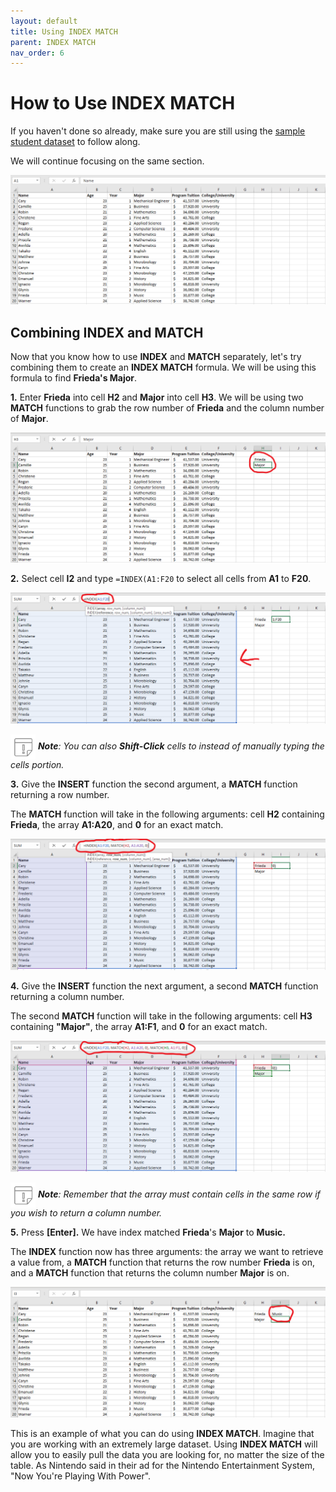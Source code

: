 ```yaml
---
layout: default
title: Using INDEX MATCH
parent: INDEX MATCH
nav_order: 6
---
```


# How to Use INDEX MATCH

If you haven't done so already, make sure you are still using the [sample student dataset](https://drive.google.com/drive/folders/1MX3XusQiBKHx3X8Kf6P3lRY2Q1pZcjB9?usp=sharing) to
follow along.

We will continue focusing on the same section.

![INDEXMATCH-1](https://github.com/nickluong-dev/Excel-Instruction-Guide/blob/gh-pages/assets/images/index-match-1.png?raw=true "INDEXMATCH-1")

## Combining INDEX and MATCH

Now that you know how to use **INDEX** and **MATCH** separately, let's try combining them to create an **INDEX MATCH** formula. We will be using this formula to find **Frieda's Major**.

**1.** Enter **Frieda** into cell **H2** and **Major** into cell **H3**. We will be using two **MATCH** functions to grab the row number of **Frieda** and the
column number of **Major**.

![INDEXMATCH-2](https://github.com/nickluong-dev/Excel-Instruction-Guide/blob/gh-pages/assets/images/index-match-2.png?raw=true "INDEXMATCH-2")

**2.** Select cell **I2** and type ```=INDEX(A1:F20``` to select all cells from **A1** to **F20**.

![INDEXMATCH-3](https://github.com/nickluong-dev/Excel-Instruction-Guide/blob/gh-pages/assets/images/index-match-3.png?raw=true "INDEXMATCH-3")

<img src="https://github.com/nickluong-dev/Excel-Instruction-Guide/blob/gh-pages/assets/images/note.png?raw=true" alt="note" width="40px" height="40px" style="vertical-align:middle;"> ***Note**: You can also **Shift-Click** cells to instead of manually typing the cells portion.*

**3.** Give the **INSERT** function the second argument, a **MATCH** function returning a row number.

The **MATCH** function will take in the following arguments: cell **H2** containing **Frieda**, the array **A1:A20**, and **0** for an exact match.

![INDEXMATCH-4](https://github.com/nickluong-dev/Excel-Instruction-Guide/blob/gh-pages/assets/images/index-match-4.png?raw=true "INDEXMATCH-4")

**4.** Give the **INSERT** function the next argument, a second **MATCH** function returning a column number.

The second **MATCH** function will take in the following arguments: cell **H3** containing **"Major"**, the array **A1:F1**, and **0** for an exact match.

![INDEXMATCH-5](https://github.com/nickluong-dev/Excel-Instruction-Guide/blob/gh-pages/assets/images/index-match-5.png?raw=true "INDEXMATCH-5")

<img src="https://github.com/nickluong-dev/Excel-Instruction-Guide/blob/gh-pages/assets/images/note.png?raw=true" alt="note" width="40px" height="40px" style="vertical-align:middle;"> ***Note**: Remember that the array must contain cells in the same row if you wish to return a column number.*

**5.** Press **[Enter].** We have index matched **Frieda**'s **Major** to **Music.**

The **INDEX** function now has three arguments: the array we want to retrieve a value from, a **MATCH** function that returns the row number **Frieda** is on, and a **MATCH** function that returns the column number **Major** is on.

![INDEXMATCH-6](https://github.com/nickluong-dev/Excel-Instruction-Guide/blob/gh-pages/assets/images/index-match-6.png?raw=true "INDEXMATCH-6")

This is an example of what you can do using **INDEX MATCH**. Imagine that you are working with an extremely large dataset. Using **INDEX MATCH** will allow you to easily pull the data you are looking for, no matter the size of the table. As Nintendo said in their ad for the Nintendo Entertainment System, "Now You're Playing With Power".

